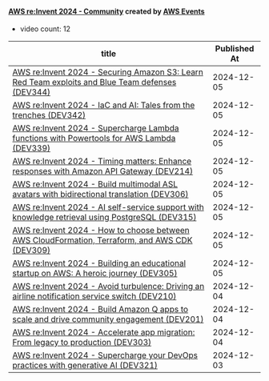 

#### [AWS re:Invent 2024 - Community](https://www.youtube.com/playlist?list=PL2yQDdvlhXf8lbgluOyOWckjc5iYJgUCP) created by [AWS Events](https://www.youtube.com/channel/UCdoadna9HFHsxXWhafhNvKw)

* video count: 12 

| title                                                                                                                                           | Published At |
| ----------------------------------------------------------------------------------------------------------------------------------------------- | ------------ |
| [AWS re:Invent 2024 - Securing Amazon S3: Learn Red Team exploits and Blue Team defenses (DEV344)](https://www.youtube.com/watch?v=Sct8o9rabwY) | 2024-12-05   |
| [AWS re:Invent 2024 - IaC and AI: Tales from the trenches (DEV342)](https://www.youtube.com/watch?v=prrMq4FZ2qM)                                | 2024-12-05   |
| [AWS re:Invent 2024 - Supercharge Lambda functions with Powertools for AWS Lambda (DEV339)](https://www.youtube.com/watch?v=DYf7kpR24dk)        | 2024-12-05   |
| [AWS re:Invent 2024 - Timing matters: Enhance responses with Amazon API Gateway (DEV214)](https://www.youtube.com/watch?v=FWkWuKKtvv8)          | 2024-12-05   |
| [AWS re:Invent 2024 - Build multimodal ASL avatars with bidirectional translation (DEV306)](https://www.youtube.com/watch?v=yESEK12EGR4)        | 2024-12-05   |
| [AWS re:Invent 2024 - AI self-service support with knowledge retrieval using PostgreSQL (DEV315)](https://www.youtube.com/watch?v=fpi3awGakyg)  | 2024-12-05   |
| [AWS re:Invent 2024 - How to choose between AWS CloudFormation, Terraform, and AWS CDK (DEV309)](https://www.youtube.com/watch?v=g37AVQM0eug)   | 2024-12-05   |
| [AWS re:Invent 2024 - Building an educational startup on AWS: A heroic journey (DEV305)](https://www.youtube.com/watch?v=Gqy0_1B3Y9g)           | 2024-12-05   |
| [AWS re:Invent 2024 - Avoid turbulence: Driving an airline notification service switch (DEV210)](https://www.youtube.com/watch?v=xabzPvAocN0)   | 2024-12-04   |
| [AWS re:Invent 2024 - Build Amazon Q apps to scale and drive community engagement (DEV201)](https://www.youtube.com/watch?v=A9wFDUH0vBY)        | 2024-12-04   |
| [AWS re:Invent 2024 - Accelerate app migration: From legacy to production (DEV303)](https://www.youtube.com/watch?v=0bsmsDFQ1cI)                | 2024-12-04   |
| [AWS re:Invent 2024 - Supercharge your DevOps practices with generative AI (DEV321)](https://www.youtube.com/watch?v=POn5WYFw4xU)               | 2024-12-03   |